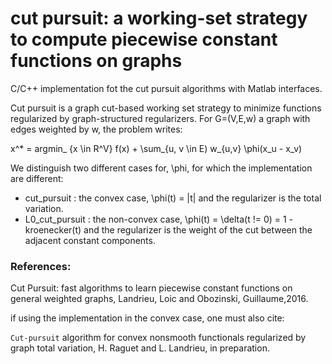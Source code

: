 # cut pursuit: a working-set strategy to compute piecewise constant functions on graphs
C/C++ implementation fot the cut pursuit algorithms with Matlab interfaces.

Cut pursuit is a graph cut-based working set strategy to minimize functions regularized by graph-structured regularizers. For G=(V,E,w) a graph with edges weighted by w, the problem writes:

x^* = argmin_ {x \in R^V} f(x) + \sum_{u, v \in E) w_{u,v} \phi(x_u - x_v)

We distinguish two different cases for, \phi, for which the implementation are different:
- cut_pursuit : the convex case, \phi(t) = |t| and the regularizer is the total variation.
- L0_cut_pursuit : the non-convex case, \phi(t) = \delta(t != 0) = 1 - kroenecker(t) and the regularizer is the weight of the cut between the adjacent constant components.

### References:

Cut Pursuit: fast algorithms to learn piecewise constant functions on general weighted graphs,
Landrieu, Loic and Obozinski, Guillaume,2016.

if using the implementation in the convex case, one must also cite:

`Cut-pursuit` algorithm for convex nonsmooth functionals regularized by graph total variation, H. Raguet and L. Landrieu, in preparation. 
